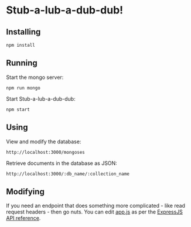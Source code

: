 # Stub-a-lub-a-dub-dub!

## Installing

```
npm install
```

## Running

Start the mongo server:

```
npm run mongo
```

Start Stub-a-lub-a-dub-dub:
```
npm start
```

## Using

View and modify the database:

```
http://localhost:3000/mongoses
```

Retrieve documents in the database as JSON:

```
http://localhost:3000/:db_name/:collection_name
```

## Modifying

If you need an endpoint that does something more complicated - like read request headers - then go nuts. You can edit [app.js](app.js) as per the [ExpressJS API reference](http://expressjs.com/en/api.html).
